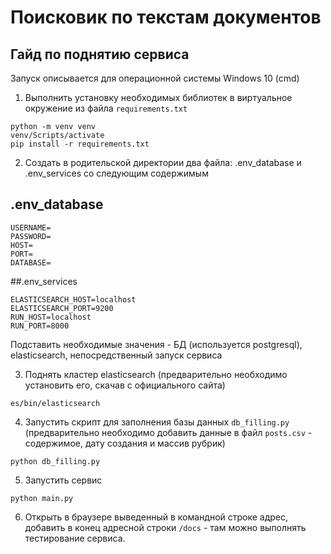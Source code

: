# Поисковик по текстам документов
## Гайд по поднятию сервиса
Запуск описывается для операционной системы Windows 10 (cmd)
1) Выполнить установку необходимых библиотек в виртуальное окружение из файла `requirements.txt`
```
python -m venv venv
venv/Scripts/activate
pip install -r requirements.txt
```

2) Создать в родительской директории два файла: .env_database и .env_services со следующим содержимым
## .env_database
```
USERNAME=
PASSWORD=
HOST=
PORT=
DATABASE=
```

##.env_services
```
ELASTICSEARCH_HOST=localhost
ELASTICSEARCH_PORT=9200
RUN_HOST=localhost
RUN_PORT=8000
```
Подставить необходимые значения - БД (используется postgresql), elasticsearch, непосредственный запуск сервиса

3) Поднять кластер elasticsearch (предварительно необходимо установить его, скачав с официального сайта)
```
es/bin/elasticsearch
```
4) Запустить скрипт для заполнения базы данных `db_filling.py` (предварительно необходимо добавить данные в файл `posts.csv` - содержимое, дату создания и массив рубрик)
```
python db_filling.py
```
5) Запустить сервис
```
python main.py
```
6) Открыть в браузере выведенный в командной строке адрес, добавить в конец адресной строки `/docs` - там можно выполнять тестирование сервиса.

